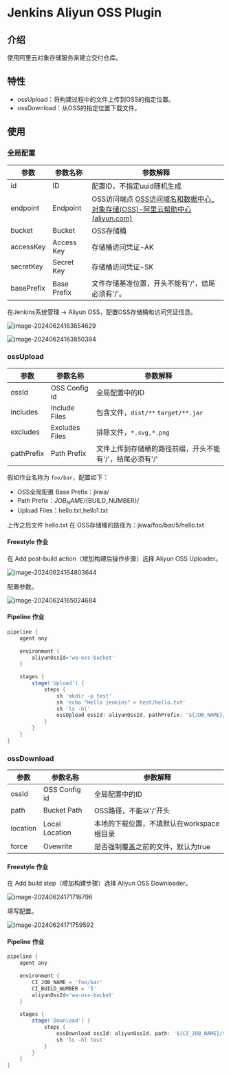 # Jenkins Aliyun OSS Plugin

## 介绍

使用阿里云对象存储服务来建立交付仓库。

## 特性

- ossUpload：将构建过程中的文件上传到OSS的指定位置。
- ossDownload：从OSS的指定位置下载文件。

## 使用

### 全局配置

| 参数       | 参数名称    | 参数解释                                                     |
| ---------- | ----------- | ------------------------------------------------------------ |
| id         | ID          | 配置ID，不指定uuid随机生成                                   |
| endpoint   | Endpoint    | OSS访问端点 [OSS访问域名和数据中心_对象存储(OSS)-阿里云帮助中心 (aliyun.com)](https://help.aliyun.com/zh/oss/user-guide/regions-and-endpoints?spm=a2c4g.11186623.4.2.673924afzC8wfI&scm=20140722.H_31837._.ID_31837-OR_rec-V_1) |
| bucket     | Bucket      | OSS存储桶                                                    |
| accessKey  | Access Key  | 存储桶访问凭证-AK                                            |
| secretKey  | Secret Key  | 存储桶访问凭证-SK                                            |
| basePrefix | Base Prefix | 文件存储基准位置，开头不能有'/'，结尾必须有'/'。             |

在Jenkins系统管理 -> Aliyun OSS，配置OSS存储桶和访问凭证信息。

![image-20240624163654629](images/image-20240624163654629.png)

![image-20240624163850394](images/image-20240624163850394.png)

### ossUpload

| 参数       | 参数名称       | 参数解释                                                 |
| ---------- | -------------- | -------------------------------------------------------- |
| ossId      | OSS Config id  | 全局配置中的ID                                           |
| includes   | Include Files  | 包含文件，`dist/**`   `target/**.jar`                    |
| excludes   | Excludes Files | 排除文件，`*.svg,*.png`                                  |
| pathPrefix | Path Prefix    | 文件上传到存储桶的路径前缀，开头不能有'/'，结尾必须有'/' |

假如作业名称为 `foo/bar`，配置如下：

- OSS全局配置 Base Prefix：jkwa/
- Path Prefix：${JOB_NAME}/${BUILD_NUMBER}/
- Upload Files：hello.txt,hello1.txt

上传之后文件 hello.txt 在 OSS存储桶的路径为：jkwa/foo/bar/5/hello.txt

#### Freestyle 作业

在 Add post-build action（增加构建后操作步骤）选择 Aliyun OSS Uploader。

![image-20240624164803644](images/image-20240624164803644.png)

配置参数。

![image-20240624165024684](images/image-20240624165024684.png)

#### Pipeline 作业

```groovy
pipeline {
    agent any
    
    environment {
        aliyunOssId='wa-oss-bucket'
    }
    
    stages {
        stage('Upload') {
            steps {
                sh 'mkdir -p test'
              	sh 'echo "Hello jenkins" > test/hello.txt'
                sh 'ls -hl'
                ossUpload ossId: aliyunOssId, pathPrefix: '${JOB_NAME}/${BUILD_NUMBER}/', includes: 'test/*.txt', excludes: 'test/*.png'
            }
        }
    }
}
```

### ossDownload

| 参数     | 参数名称       | 参数解释                                  |
| -------- | -------------- | ----------------------------------------- |
| ossId    | OSS Config id  | 全局配置中的ID                            |
| path     | Bucket Path    | OSS路径，不能以'/'开头                    |
| location | Local Location | 本地的下载位置，不填默认在workspace根目录 |
| force    | Ovewrite       | 是否强制覆盖之前的文件，默认为true        |

#### Freestyle 作业

在 Add build step（增加构建步骤）选择 Aliyun OSS Downloader。

![image-20240624171716796](images/image-20240624171716796.png)

填写配置。

![image-20240624171759592](images/image-20240624171759592.png)

#### Pipeline 作业

```groovy
pipeline {
    agent any
    
    environment {
        CI_JOB_NAME = 'foo/bar'
        CI_BUILD_NUMBER = '5'
        aliyunOssId='wa-oss-bucket'
    }
    
    stages {
        stage('Download') {
            steps {
                ossDownload ossId: aliyunOssId, path: '${CI_JOB_NAME}/${CI_BUILD_NUMBER}/', location: 'test/', force: true
                sh 'ls -hl test'
            }
        }
    }
}
```

